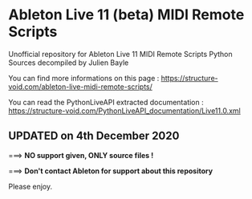 # Ableton Live 11 (beta) MIDI Remote Scripts 

Unofficial repository for Ableton Live 11 MIDI Remote Scripts Python Sources decompiled by Julien Bayle

You can find more informations on this page :
https://structure-void.com/ableton-live-midi-remote-scripts/

You can read the PythonLiveAPI extracted documentation :
https://structure-void.com/PythonLiveAPI_documentation/Live11.0.xml

## UPDATED on 4th December 2020

===> **NO support given, ONLY source files !**

===> **Don't contact Ableton for support about this repository**

Please enjoy.
